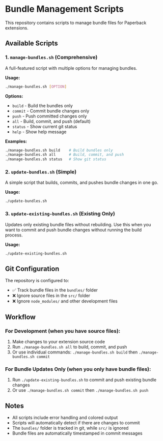# Bundle Management Scripts

This repository contains scripts to manage bundle files for Paperback extensions.

## Available Scripts

### 1. `manage-bundles.sh` (Comprehensive)
A full-featured script with multiple options for managing bundles.

**Usage:**
```bash
./manage-bundles.sh [OPTION]
```

**Options:**
- `build` - Build the bundles only
- `commit` - Commit bundle changes only  
- `push` - Push committed changes only
- `all` - Build, commit, and push (default)
- `status` - Show current git status
- `help` - Show help message

**Examples:**
```bash
./manage-bundles.sh build    # Build bundles only
./manage-bundles.sh all      # Build, commit, and push
./manage-bundles.sh status   # Show git status
```

### 2. `update-bundles.sh` (Simple)
A simple script that builds, commits, and pushes bundle changes in one go.

**Usage:**
```bash
./update-bundles.sh
```

### 3. `update-existing-bundles.sh` (Existing Only)
Updates only existing bundle files without rebuilding. Use this when you want to commit and push bundle changes without running the build process.

**Usage:**
```bash
./update-existing-bundles.sh
```

## Git Configuration

The repository is configured to:
- ✅ Track bundle files in the `bundles/` folder
- ❌ Ignore source files in the `src/` folder
- ❌ Ignore `node_modules/` and other development files

## Workflow

### For Development (when you have source files):
1. Make changes to your extension source code
2. Run `./manage-bundles.sh all` to build, commit, and push
3. Or use individual commands: `./manage-bundles.sh build` then `./manage-bundles.sh commit`

### For Bundle Updates Only (when you only have bundle files):
1. Run `./update-existing-bundles.sh` to commit and push existing bundle changes
2. Or use `./manage-bundles.sh commit` then `./manage-bundles.sh push`

## Notes

- All scripts include error handling and colored output
- Scripts will automatically detect if there are changes to commit
- The `bundles/` folder is tracked in git, while `src/` is ignored
- Bundle files are automatically timestamped in commit messages 